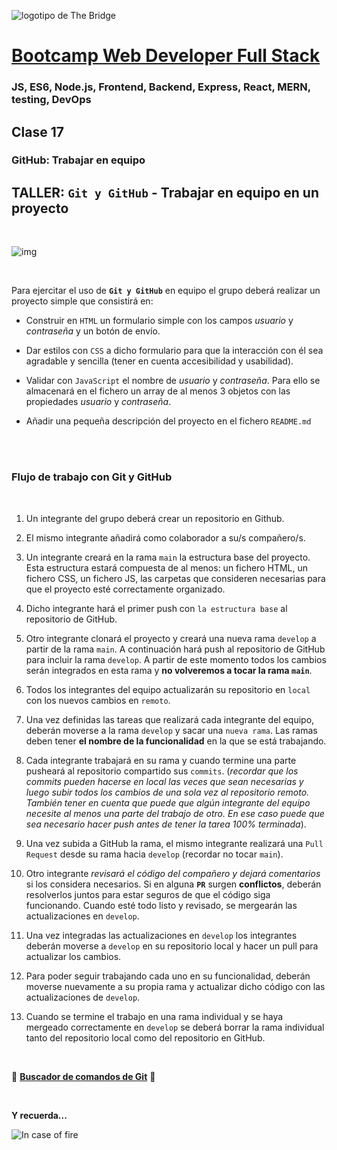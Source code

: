 ![logotipo de The Bridge](https://user-images.githubusercontent.com/27650532/77754601-e8365180-702b-11ea-8bed-5bc14a43f869.png  "logotipo de The Bridge")


# [Bootcamp Web Developer Full Stack](https://www.thebridge.tech/bootcamps/bootcamp-fullstack-developer/)
### JS, ES6, Node.js, Frontend, Backend, Express, React, MERN, testing, DevOps

## Clase 17

### GitHub: Trabajar en equipo


## TALLER: `Git y GitHub` - Trabajar en equipo en un proyecto

<br>

![img](../../assets/back/clase17/git_branch_meme.jpg)

<br>

Para ejercitar el uso de **`Git y GitHub`** en equipo el grupo deberá realizar un proyecto simple que consistirá en:

- Construir en `HTML` un formulario simple con los campos *usuario* y *contraseña* y un botón de envío. 

- Dar estilos con `CSS` a dicho formulario para que la interacción con él sea agradable y sencilla (tener en cuenta accesibilidad y usabilidad).

- Validar con `JavaScript` el nombre de *usuario* y *contraseña*. Para ello se almacenará en el fichero un array de al menos 3 objetos con las propiedades *usuario* y *contraseña*. 

- Añadir una pequeña descripción del proyecto en el fichero `README.md`

<br>
<br>

### Flujo de trabajo con Git y GitHub

<br>

1. Un integrante del grupo deberá crear un repositorio en Github.

2. El mismo integrante añadirá como colaborador a su/s compañero/s.

3. Un integrante creará en la rama `main` la estructura base del proyecto. Esta estructura estará compuesta de al menos: un fichero HTML, un fichero CSS, un fichero JS, las carpetas que consideren necesarias para que el proyecto esté correctamente organizado. 

4. Dicho integrante hará el primer push con `la estructura base` al repositorio de GitHub.

5. Otro integrante clonará el proyecto y creará una nueva rama `develop` a partir de la rama `main`. A continuación hará push al repositorio de GitHub para incluir la rama `develop`. A partir de este momento todos los cambios serán integrados en esta rama y **no volveremos a tocar la rama `main`**. 

6. Todos los integrantes del equipo actualizarán su repositorio en `local` con los nuevos cambios en `remoto`. 

7. Una vez definidas las tareas que realizará cada integrante del equipo, deberán moverse a la rama `develop` y sacar una `nueva rama`. Las ramas deben tener **el nombre de la funcionalidad** en la que se está trabajando. 

8. Cada integrante trabajará en su rama y cuando termine una parte pusheará al repositorio compartido sus `commits`. (*recordar que los commits pueden hacerse en local las veces que sean necesarias y luego subir todos los cambios de una sola vez al repositorio remoto. También tener en cuenta que puede que algún integrante del equipo necesite al menos una parte del trabajo de otro. En ese caso puede que sea necesario hacer push antes de tener la tarea 100% terminada*).

9. Una vez subida a GitHub la rama, el mismo integrante realizará una `Pull Request` desde su rama hacia `develop` (recordar no tocar `main`).

10. Otro integrante *revisará el código del compañero y dejará comentarios* si los considera necesarios. Si en alguna **`PR`** surgen **conflictos**, deberán resolverlos juntos para estar seguros de que el código siga funcionando. Cuando esté todo listo y revisado, se mergearán las actualizaciones en `develop`.

11. Una vez integradas las actualizaciones en `develop` los integrantes deberán moverse a `develop` en su repositorio local y hacer un pull para actualizar los cambios.

12. Para poder seguir trabajando cada uno en su funcionalidad, deberán moverse nuevamente a su propia rama y actualizar dicho código con las actualizaciones de `develop`.

13. Cuando se termine el trabajo en una rama individual y se haya mergeado correctamente en `develop` se deberá borrar la rama individual tanto del repositorio local como del repositorio en GitHub. 

<br>


📌 [**Buscador de comandos de Git**](https://gitexplorer.com/) 📌

<br>

**Y recuerda...**

![In case of fire](../../assets/back/clase17/fire.png)







